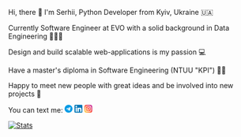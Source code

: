 Hi, there 👋 I'm Serhii, Python Developer from Kyiv, Ukraine 🇺🇦

Currently Software Engineer at EVO with a solid background in Data Engineering 🧑🏻‍💻

Design and build scalable web-applications is my passion 💻

Have a master's diploma in Software Engineering (NTUU "KPI") 🧑‍🎓

Happy to meet new people with great ideas and be involved into new projects 🎉

You can text me: [![Telegram](telegram.png)](https://t.me/shidenko)  [![LinkedIn](linkedin.png)](https://www.linkedin.com/in/shidenko/)  [![Instagram](instagram.png)](https://www.instagram.com/s.hidenko/)

[![Stats](https://github-readme-stats.vercel.app/api?username=shidenko97&count_private=true&show_icons=true&theme=dracula)](https://github.com/shidenko97/)
